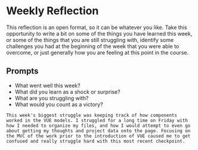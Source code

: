 # Weekly Reflection
This reflection is an open format, so it can be whatever you like. Take this opportunity to write a bit on some of the things you have learned this week, or some of the things that you are still struggling with, identify some challenges you had at the beginning of the week that you were able to overcome, or just generally how you are feeling at this point in the course.

## Prompts
- What went well this week?
- What did you learn as a shock or surprise?
- What are you struggling with?
- What would you count as a victory?



```This week's biggest struggle was keeping track of how components worked in the VUE models. I struggled for a long time on Friday with how I needed to organize my files, and how I would attempt to even go about getting my thoughts and project data onto the page. Focusing on the MVC of the work prior to the introduction of VUE caused me to get confused and really struggle hard with this most recent checkpoint. ```